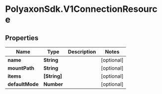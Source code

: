 # PolyaxonSdk.V1ConnectionResource

## Properties

Name | Type | Description | Notes
------------ | ------------- | ------------- | -------------
**name** | **String** |  | [optional] 
**mountPath** | **String** |  | [optional] 
**items** | **[String]** |  | [optional] 
**defaultMode** | **Number** |  | [optional] 


